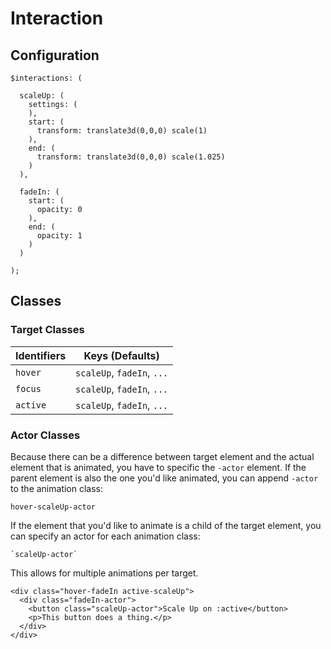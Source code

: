 # Interaction

## Configuration

```
$interactions: (

  scaleUp: (
    settings: (
    ),
    start: (
      transform: translate3d(0,0,0) scale(1)
    ),
    end: (
      transform: translate3d(0,0,0) scale(1.025)
    )
  ),

  fadeIn: (
    start: (
      opacity: 0
    ),
    end: (
      opacity: 1
    )
  )

);
```

## Classes

### Target Classes

| Identifiers | Keys (Defaults) |
|-------------|-----------------|
| `hover`     | `scaleUp`, `fadeIn`, `...` |
| `focus`     | `scaleUp`, `fadeIn`, `...` |
| `active`    | `scaleUp`, `fadeIn`, `...` |

### Actor Classes

Because there can be a difference between target element and the actual element that is animated, you have to specific the `-actor` element. If the parent element is also the one you'd like animated, you can append `-actor` to the animation class:

```
hover-scaleUp-actor
```

If the element that you'd like to animate is a child of the target element, you can specify an actor for each animation class:

```
`scaleUp-actor`
```

This allows for multiple animations per target.

```
<div class="hover-fadeIn active-scaleUp">
  <div class="fadeIn-actor">
    <button class="scaleUp-actor">Scale Up on :active</button>
    <p>This button does a thing.</p>
  </div>
</div>
```
